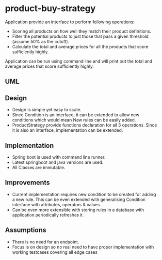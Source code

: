 # product-buy-strategy

Application provide an interface to perform following operations:

* Scoring all products on how well they match their product definitions.
* Filter the potential products to just those that pass a given threshold (assume 50% as the cutoff).
* Calculate the total and average prices for all the products that score sufficiently highly.

Application can be run using command line and will print out the total and average prices that score sufficiently
highly.

## UML


## Design

* Design is simple yet easy to scale.
* Since Condition is an interface, it can be extended to allow new conditions which would mean New rules can be easily
  added.
* ProductStrategy provide functions declaration for all 3 operations. Since it is also an interface, implementation can
  be extended.

## Implementation

* Spring boot is used with command line runner.
* Latest springboot and java versions are used.
* All Classes are immutable.

## Improvements

* Current implementation requires new condition to be created for adding a new rule. This can be even extended with
  generalising Condition interface with attributes, operators & values.
* Can be even more extensible with storing rules in a database with application periodically refreshes it.

## Assumptions

* There is no need for an endpoint.
* Focus is on design so no real need to have proper implementation with working testcases covering all edge cases
